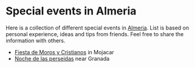 Special events in Almeria
=========================

Here is a collection of different special events in [Almeria](https://en.wikipedia.org/wiki/Almer%C3%ADa). List is based on personal experience, ideas and tips from friends. Feel free to share the information with others.

* [Fiesta de Moros y Cristianos](https://almeriadecosta.com/mojacar-pueblo/que-hacer-en-mojacar/fiesta-de-moros-y-cristianos/) in Mojacar
* [Noche de las perseidas](https://sierranevada.es/es/verano/eventos/astronom%C3%ADa/perseidas/) near Granada
